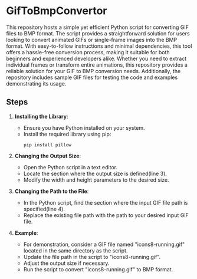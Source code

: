 # GifToBmpConvertor
This repository hosts a simple yet efficient Python script for converting GIF files to BMP format. The script provides a straightforward solution for users looking to convert animated GIFs or single-frame images into the BMP format. With easy-to-follow instructions and minimal dependencies, this tool offers a hassle-free conversion process, making it suitable for both beginners and experienced developers alike. Whether you need to extract individual frames or transform entire animations, this repository provides a reliable solution for your GIF to BMP conversion needs. Additionally, the repository includes sample GIF files for testing the code and examples demonstrating its usage.

## Steps

1. **Installing the Library**:
   - Ensure you have Python installed on your system.
   - Install the required library using pip:
     ```
     pip install pillow
     ```

2. **Changing the Output Size**:
   - Open the Python script in a text editor.
   - Locate the section where the output size is defined(line 3).
   - Modify the width and height parameters to the desired size.

3. **Changing the Path to the File**:
   - In the Python script, find the section where the input GIF file path is specified(line 4).
   - Replace the existing file path with the path to your desired input GIF file.

4. **Example**:
   - For demonstration, consider a GIF file named "icons8-running.gif" located in the same directory as the script.
   - Update the file path in the script to "icons8-running.gif".
   - Adjust the output size if necessary.
   - Run the script to convert "icons8-running.gif" to BMP format.